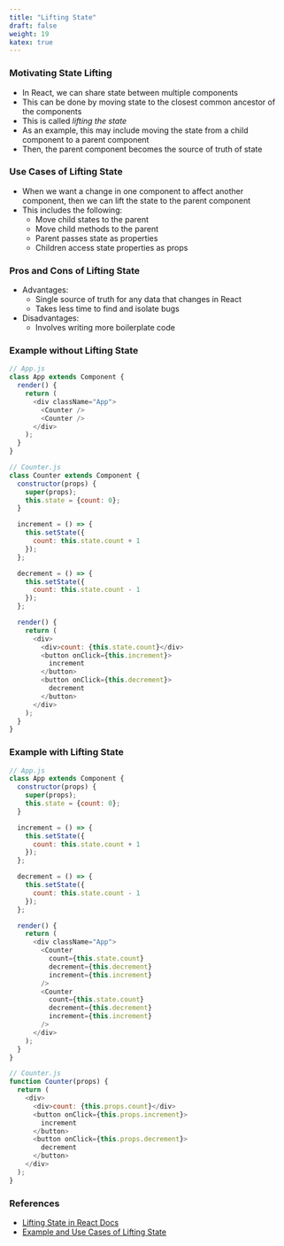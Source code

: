 ```yaml
---
title: "Lifting State"
draft: false
weight: 19
katex: true
---
```


### Motivating State Lifting
- In React, we can share state between multiple components
- This can be done by moving state to the closest common ancestor of the components
- This is called *lifting the state*
- As an example, this may include moving the state from a child component to a parent component
- Then, the parent component becomes the source of truth of state

### Use Cases of Lifting State
- When we want a change in one component to affect another component, then we can lift the state to the parent component
- This includes the following:
	- Move child states to the parent
	- Move child methods to the parent
	- Parent passes state as properties
	- Children access state properties as props

### Pros and Cons of Lifting State
- Advantages:
	- Single source of truth for any data that changes in React
	- Takes less time to find and isolate bugs
- Disadvantages:
	- Involves writing more boilerplate code

### Example without Lifting State

```js
// App.js
class App extends Component {
  render() {
    return (
      <div className="App">
        <Counter />
        <Counter />
      </div>
    );
  }
}
```

```js
// Counter.js
class Counter extends Component {
  constructor(props) {
    super(props);
    this.state = {count: 0};
  }

  increment = () => {
    this.setState({
      count: this.state.count + 1
    });
  };

  decrement = () => {
    this.setState({
      count: this.state.count - 1
    });
  };

  render() {
    return (
      <div>
        <div>count: {this.state.count}</div>
        <button onClick={this.increment}>
          increment
        </button>
        <button onClick={this.decrement}>
          decrement
        </button>
      </div>
    );
  }
}
```

### Example with Lifting State

```js
// App.js
class App extends Component {
  constructor(props) {
    super(props);
    this.state = {count: 0};
  }

  increment = () => {
    this.setState({
      count: this.state.count + 1
    });
  };

  decrement = () => {
    this.setState({
      count: this.state.count - 1
    });
  };

  render() {
    return (
      <div className="App">
        <Counter
          count={this.state.count}
          decrement={this.decrement}
          increment={this.increment}
        />
        <Counter
          count={this.state.count}
          decrement={this.decrement}
          increment={this.increment}
        />
      </div>
    );
  }
}
```

```js
// Counter.js
function Counter(props) {
  return (
    <div>
      <div>count: {this.props.count}</div>
      <button onClick={this.props.increment}>
        increment
      </button>
      <button onClick={this.props.decrement}>
        decrement
      </button>
    </div>
  );
}
```

### References
- [Lifting State in React Docs](https://reactjs.org/docs/lifting-state-up.html)
- [Example and Use Cases of Lifting State](https://www.youtube.com/watch?v=ZluNj0-NpNI)
